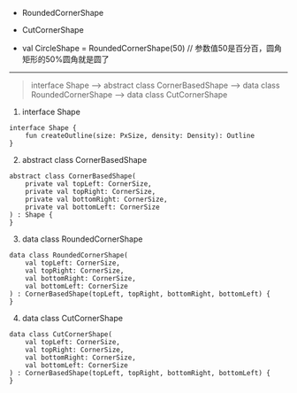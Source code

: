 * RoundedCornerShape
* CutCornerShape

* val CircleShape = RoundedCornerShape(50) // 参数值50是百分百，圆角矩形的50%圆角就是圆了

---

> interface Shape --> abstract class CornerBasedShape --> data class RoundedCornerShape --> data class CutCornerShape

1. interface Shape

```
interface Shape {
    fun createOutline(size: PxSize, density: Density): Outline
}
```

2. abstract class CornerBasedShape

```
abstract class CornerBasedShape(
    private val topLeft: CornerSize,
    private val topRight: CornerSize,
    private val bottomRight: CornerSize,
    private val bottomLeft: CornerSize
) : Shape {
}
```

3. data class RoundedCornerShape

```
data class RoundedCornerShape(
    val topLeft: CornerSize,
    val topRight: CornerSize,
    val bottomRight: CornerSize,
    val bottomLeft: CornerSize
) : CornerBasedShape(topLeft, topRight, bottomRight, bottomLeft) {
}
```

4. data class CutCornerShape

```
data class CutCornerShape(
    val topLeft: CornerSize,
    val topRight: CornerSize,
    val bottomRight: CornerSize,
    val bottomLeft: CornerSize
) : CornerBasedShape(topLeft, topRight, bottomRight, bottomLeft) {
}
```